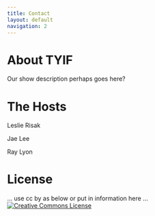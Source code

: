 ```yaml
---
title: Contact
layout: default
navigation: 2
---
```


# About TYIF

Our show description perhaps goes here?

# The Hosts

Leslie Risak

Jae Lee

Ray Lyon

# License

... use cc by as below or put in information here ...
[![Creative Commons License](https://i.creativecommons.org/l/by/4.0/88x31.png)](http://creativecommons.org/licenses/by/4.0/)
